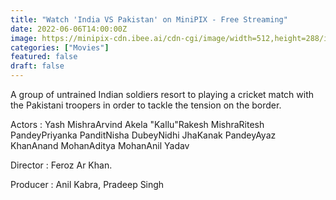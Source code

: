 ```yaml
---
title: "Watch 'India VS Pakistan' on MiniPIX - Free Streaming"
date: 2022-06-06T14:00:00Z
image: https://minipix-cdn.ibee.ai/cdn-cgi/image/width=512,height=288/images/699fadd1-64f8-4744-b90a-ad5db4e47021.jpeg
categories: ["Movies"]
featured: false
draft: false
---
```


A group of untrained Indian soldiers resort to playing a cricket match with the Pakistani troopers in order to tackle the tension on the border.

Actors : Yash MishraArvind Akela "Kallu"Rakesh MishraRitesh PandeyPriyanka PanditNisha DubeyNidhi JhaKanak PandeyAyaz KhanAnand MohanAditya MohanAnil Yadav

Director : Feroz Ar Khan.

Producer : Anil Kabra, Pradeep Singh
